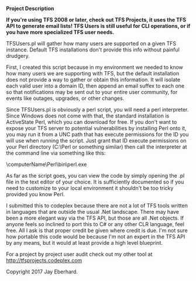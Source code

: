 **Project Description**

**If you're using TFS 2008 or later, check out TFS Projects, it uses the TFS API to generate email lists!  TFS Users is still useful for CLI operations, or if you have more specialized TFS user needs.**

TFSUsers.pl will gather how many users are supported on a given TFS instance. Default TFS installations don't provide this info without painful drudgery.

First, I created this script because in my environment we needed to know how
many users we are supporting with TFS, but the default installation does
not provide a way to gather or obtain this information.  It will isolate each
valid user into a domain ID, then append an email suffex to each one so that
notifications may be sent out to your entire user community, for events like
outages, upgrades, or other changes.

Since TFSUsers.pl is obviously a perl script, you will need a perl
interpreter.  Since Windows does not come with that, the standard installation
is ActiveState Perl, which you can download for free.  If
you don't want to expose your TFS server to potential vulnerabilities by
installing Perl onto it, you may run it from a UNC path that has execute
permissions for the ID you will use when running the script.  Just grant that
ID execute permissions on your Perl directory (C:\Perl or something similar) 
then call the interpreter at the command line via something like this:

\\computerName\Perl\bin\perl.exe

As far as the script goes, you can view the code by simply opening the .pl
file in the text editor of your choice.  It is sufficiently documented so 
if you need to customize to your local environment it shouldn't be too tricky
provided you know Perl.

I submitted this to codeplex because there are not a lot of TFS tools written
in languages that are outside the usual .Net landscape.  There may have been a
more elegant way via the TFS API, but those are all .Net objects.  If anyone 
feels so inclined to port this to C# or any other CLR language, feel free.  All
I ask is that proper credit be given where credit is due.  I'm not sure how
portable this code would be because I'm not an expert in the TFS API by any
means, but it would at least provide a high level blueprint.

For a project by project user audit check out my other tool at http://tfsprojects.codeplex.com

Copyright 2017 Jay Eberhard.
